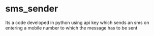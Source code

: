 # sms_sender
Its a code developed in python using api key which sends an sms on entering a mobile number to which the message has to be sent
